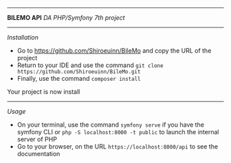 ****
__BILEMO API__
_DA PHP/Symfony 7th project_
****

*Installation*

* Go to https://github.com/Shiroeuinn/BileMo and copy the URL of the project
* Return to your IDE and use the command
`git clone https://github.com/Shiroeuinn/BileMo.git`
* Finally, use the command `composer install`

Your project is now install

****

*Usage*

* On your terminal, use the command `symfony serve` if you have the symfony CLI or `php -S localhost:8000 -t public`
to launch the internal server of PHP
* Go to your browser, on the URL `https://localhost:8000/api` to see the documentation
